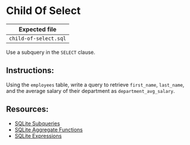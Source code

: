 # Child Of Select

| Expected file |
| ------------- |
| `child-of-select.sql` |

Use a subquery in the `SELECT` clause.

## Instructions:

Using the `employees` table, write a query to retrieve `first_name`, `last_name`, and the average salary of their department as `department_avg_salary`.

## Resources:

- [SQLite Subqueries](https://www.sqlite.org/lang_select.html#subqueries)
- [SQLite Aggregate Functions](https://www.sqlite.org/lang_aggfunc.html)
- [SQLite Expressions](https://www.sqlite.org/lang_expr.html)